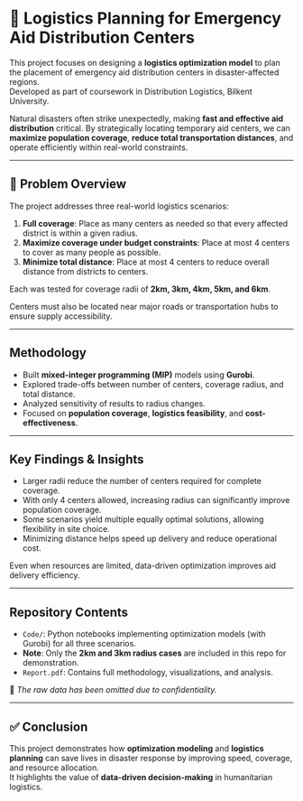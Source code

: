 # 🚨 Logistics Planning for Emergency Aid Distribution Centers

This project focuses on designing a **logistics optimization model** to plan the placement of emergency aid distribution centers in disaster-affected regions.  
Developed as part of coursework in Distribution Logistics, Bilkent University.

Natural disasters often strike unexpectedly, making **fast and effective aid distribution** critical. By strategically locating temporary aid centers, we can **maximize population coverage**, **reduce total transportation distances**, and operate efficiently within real-world constraints.

---

## 🧩 **Problem Overview**
The project addresses three real-world logistics scenarios:
1. **Full coverage**: Place as many centers as needed so that every affected district is within a given radius.
2. **Maximize coverage under budget constraints**: Place at most 4 centers to cover as many people as possible.
3. **Minimize total distance**: Place at most 4 centers to reduce overall distance from districts to centers.

Each was tested for coverage radii of **2km, 3km, 4km, 5km, and 6km**.

Centers must also be located near major roads or transportation hubs to ensure supply accessibility.

---

## **Methodology**
- Built **mixed-integer programming (MIP)** models using **Gurobi**.
- Explored trade-offs between number of centers, coverage radius, and total distance.
- Analyzed sensitivity of results to radius changes.
- Focused on **population coverage**, **logistics feasibility**, and **cost-effectiveness**.

---

## **Key Findings & Insights**
- Larger radii reduce the number of centers required for complete coverage.
- With only 4 centers allowed, increasing radius can significantly improve population coverage.
- Some scenarios yield multiple equally optimal solutions, allowing flexibility in site choice.
- Minimizing distance helps speed up delivery and reduce operational cost.

Even when resources are limited, data-driven optimization improves aid delivery efficiency.

---

## **Repository Contents**
- `Code/`: Python notebooks implementing optimization models (with Gurobi) for all three scenarios.
- **Note**: Only the **2km and 3km radius cases** are included in this repo for demonstration.
- `Report.pdf`:  Contains full methodology, visualizations, and analysis.

📌 *The raw data has been omitted due to confidentiality.*

---

## ✅ **Conclusion**
This project demonstrates how **optimization modeling** and **logistics planning** can save lives in disaster response by improving speed, coverage, and resource allocation.  
It highlights the value of **data-driven decision-making** in humanitarian logistics.


